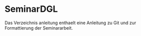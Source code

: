 # SeminarDGL

Das Verzeichnis anleitung enthaelt eine Anleitung zu Git und zur Formattierung
der Seminararbeit.

